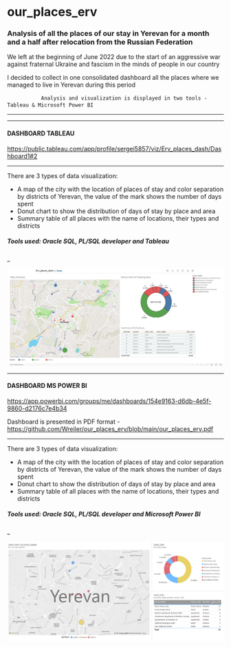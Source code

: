 # our_places_erv
### Analysis of all the places of our stay in Yerevan for a month and a half after relocation from the Russian Federation

We left at the beginning of June 2022 due to the start of an aggressive war against fraternal Ukraine and fascism in the minds of people in our country

I decided to collect in one consolidated dashboard all the places where we managed to live in Yerevan during this period

               Analysis and visualization is displayed in two tools - Tableau & Microsoft Power BI


______________________________________________________________________________________
--------------------------------------------------------------------------------------

#### DASHBOARD TABLEAU

https://public.tableau.com/app/profile/sergei5857/viz/Erv_places_dash/Dashboard1#2
_____________________________________

There are 3 types of data visualization:
- A map of the city with the location of places of stay and color separation by districts of Yerevan, the value of the mark shows the number of days spent
- Donut chart to show the distribution of days of stay by place and area
- Summary table of all places with the name of locations, their types and districts

##### Tools used: Oracle SQL, PL/SQL developer and Tableau
_

![image](https://github.com/Wreiler/our_places_erv/blob/main/dash_Tableau.png)


_____________________________________

#### DASHBOARD MS POWER BI

https://app.powerbi.com/groups/me/dashboards/154e9163-d6db-4e5f-9860-d2176c7e4b34

Dashboard is presented in PDF format - https://github.com/Wreiler/our_places_erv/blob/main/our_places_erv.pdf
_____________________________________

There are 3 types of data visualization:
- A map of the city with the location of places of stay and color separation by districts of Yerevan, the value of the mark shows the number of days spent
- Donut chart to show the distribution of days of stay by place and area
- Summary table of all places with the name of locations, their types and districts

##### Tools used: Oracle SQL, PL/SQL developer and Microsoft Power BI
_

![image](https://github.com/Wreiler/our_places_erv/blob/main/dash_powerBI.png)
